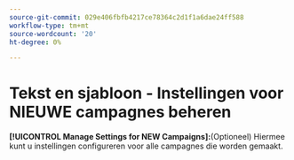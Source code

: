 ```yaml
---
source-git-commit: 029e406fbfb4217ce78364c2d1f1a6dae24ff588
workflow-type: tm+mt
source-wordcount: '20'
ht-degree: 0%

---
```

# Tekst en sjabloon - Instellingen voor NIEUWE campagnes beheren

**[!UICONTROL Manage Settings for NEW Campaigns]:**(Optioneel) Hiermee kunt u instellingen configureren voor alle campagnes die worden gemaakt.
